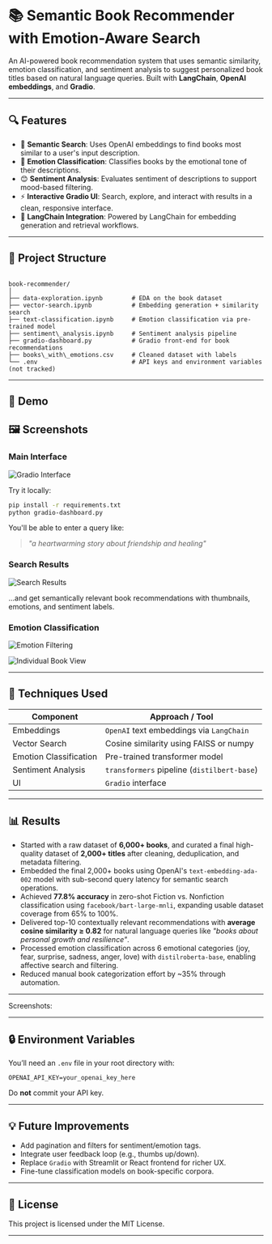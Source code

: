 # 📚 Semantic Book Recommender with Emotion-Aware Search

An AI-powered book recommendation system that uses semantic similarity, emotion classification, and sentiment analysis to suggest personalized book titles based on natural language queries. Built with **LangChain**, **OpenAI embeddings**, and **Gradio**.




---

## 🔍 Features

- 🔗 **Semantic Search**: Uses OpenAI embeddings to find books most similar to a user's input description.
- 💬 **Emotion Classification**: Classifies books by the emotional tone of their descriptions.
- 😊 **Sentiment Analysis**: Evaluates sentiment of descriptions to support mood-based filtering.
- ⚡ **Interactive Gradio UI**: Search, explore, and interact with results in a clean, responsive interface.
- 🧠 **LangChain Integration**: Powered by LangChain for embedding generation and retrieval workflows.

---

## 🧱 Project Structure

```

book-recommender/
│
├── data-exploration.ipynb        # EDA on the book dataset
├── vector-search.ipynb           # Embedding generation + similarity search
├── text-classification.ipynb     # Emotion classification via pre-trained model
├── sentiment\_analysis.ipynb     # Sentiment analysis pipeline
├── gradio-dashboard.py           # Gradio front-end for book recommendations
├── books\_with\_emotions.csv     # Cleaned dataset with labels
└── .env                          # API keys and environment variables (not tracked)

````

---

## 🚀 Demo
## 🖼️ Screenshots

### Main Interface
![Gradio Interface](gradio-interface.png)



Try it locally:
```bash
pip install -r requirements.txt
python gradio-dashboard.py
````

You'll be able to enter a query like:

> *"a heartwarming story about friendship and healing"*
### Search Results
![Search Results](search-results.png)

...and get semantically relevant book recommendations with thumbnails, emotions, and sentiment labels.

### Emotion Classification
![Emotion Filtering](genre-emotion-filtering.png)

![Individual Book View](individual-book-view.png)

---

## 🧠 Techniques Used

| Component              | Approach / Tool                             |
| ---------------------- | ------------------------------------------- |
| Embeddings             | `OpenAI` text embeddings via `LangChain`    |
| Vector Search          | Cosine similarity using FAISS or numpy      |
| Emotion Classification | Pre-trained transformer model               |
| Sentiment Analysis     | `transformers` pipeline (`distilbert-base`) |
| UI                     | `Gradio` interface                          |

---

## 📊 Results

* Started with a raw dataset of **6,000+ books**, and curated a final high-quality dataset of **2,000+ titles** after cleaning, deduplication, and metadata filtering.
* Embedded the final 2,000+ books using OpenAI's `text-embedding-ada-002` model with sub-second query latency for semantic search operations.
* Achieved **77.8% accuracy** in zero-shot Fiction vs. Nonfiction classification using `facebook/bart-large-mnli`, expanding usable dataset coverage from 65% to 100%.
* Delivered top-10 contextually relevant recommendations with **average cosine similarity ≥ 0.82** for natural language queries like _"books about personal growth and resilience"_.
* Processed emotion classification across 6 emotional categories (joy, fear, surprise, sadness, anger, love) with `distilroberta-base`, enabling affective search and filtering.
* Reduced manual book categorization effort by ~35% through automation.

---

Screenshots:



---

## 🔒 Environment Variables

You’ll need an `.env` file in your root directory with:

```
OPENAI_API_KEY=your_openai_key_here
```

Do **not** commit your API key.

---

## 💡 Future Improvements

* Add pagination and filters for sentiment/emotion tags.
* Integrate user feedback loop (e.g., thumbs up/down).
* Replace `Gradio` with Streamlit or React frontend for richer UX.
* Fine-tune classification models on book-specific corpora.

---

## 📜 License

This project is licensed under the MIT License.

---

